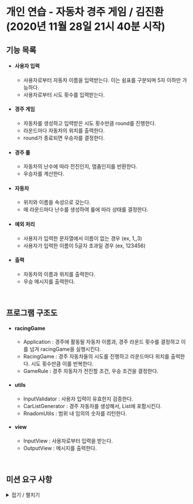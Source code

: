 # 개인 연습 - 자동차 경주 게임 / 김진환 (2020년 11월 28일 21시 40분 시작)

## 기능 목록

- #### 사용자 입력
    - 사용자로부터 자동차 이름을 입력받는다. 이는 쉼표를 구분되며 5자 이하만 가능하다.
    - 사용자로부터 시도 횟수를 입력받는다.
    
- #### 경주 게임
    - 자동차를 생성하고 입력받은 시도 횟수만큼 round를 진행한다.
    - 라운드마다 자동차의 위치를 출력한다.
    - round가 종료되면 우승자를 결정한다.
    
- #### 경주 룰
    - 자동차의 난수에 따라 전진인지, 멈춤인지를 반환한다.
    - 우승자를 계산한다.
    
- #### 자동차
    - 위치와 이름을 속성으로 갖는다.
    - 매 라운드마다 난수를 생성하여 룰에 따라 상태를 결정한다.
    
- #### 예외 처리
    - 사용자가 입력한 문자열에서 이름이 없는 경우 (ex, 1,,3)
    - 사용자가 입력한 이름이 5글자 초과일 경우 (ex, 123456)
    
- #### 출력
    - 자동차의 이름과 위치를 출력한다.
    - 우승 메시지를 출력한다.
   
<br>

## 프로그램 구조도

- #### racingGame
    - Application : 경주에 활동될 자동차 이름과, 경주 라운드 횟수를 결정하고 이를 넘겨 racingGame을 실행시킨다. 
    - RacingGame : 경주 자동차들의 시도를 진행하고 라운드마다 위치를 출력한다. 시도 횟수만큼 이를 반복한다.
    - GameRule : 경주 자동차가 전진할 조건, 우승 조건을 결정한다.
    
- #### utils
    - InputValidator : 사용자 입력이 유효한지 검증한다.
    - CarListGenerator : 경주 자동차를 생성해서, List에 포함시킨다.
    - RnadomUtils : 범위 내 임의의 숫자를 리턴한다.
    
- #### view
    - InputView : 사용자로부터 입력을 받는다.
    - OutputView : 메시지를 출력한다.
    
<br>

## 미션 요구 사항

<details>
<summary> 접기 / 펼치기 </summary>
  
